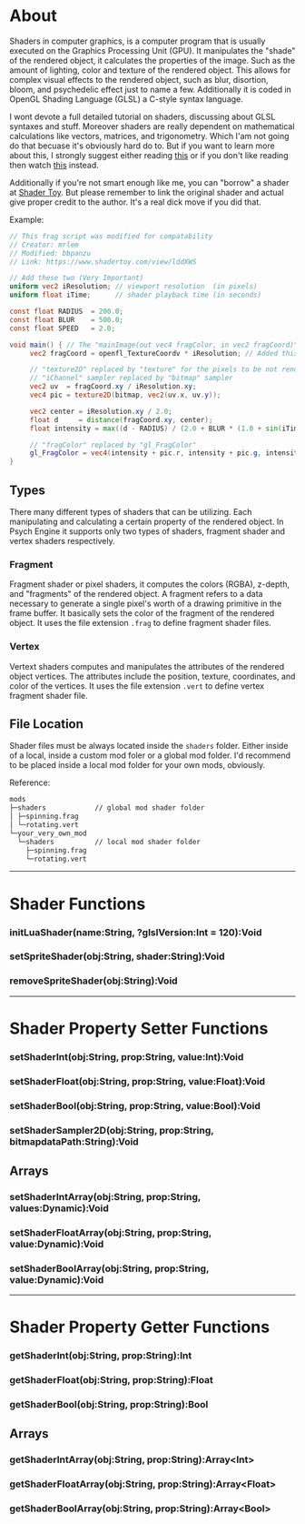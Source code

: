 # About
Shaders in computer graphics, is a computer program that is usually executed on the Graphics Processing Unit (GPU). It manipulates the "shade" of the rendered object, it calculates the properties of the image. Such as the amount of lighting, color and texture of the rendered object. This allows for complex visual effects to the rendered object, such as blur, disortion, bloom, and psychedelic effect just to name a few. Additionally it is coded in OpenGL Shading Language (GLSL) a C-style syntax language.

I wont devote a full detailed tutorial on shaders, discussing about GLSL syntaxes and stuff. Moreover shaders are really dependent on mathematical calculations like vectors, matrices, and trigonometry. Which I'am not going do that becuase it's obviously hard do to. But if you want to learn more about this, I strongly suggest either reading [this](https://shader-tutorial.dev/) or if you don't like reading then watch [this](https://www.youtube.com/watch?v=xZM8UJqN1eY) instead.

Additionally if you're not smart enough like me, you can "borrow" a shader at [Shader Toy](https://www.shadertoy.com). But please remember to link the original shader and actual give proper credit to the author. It's a real dick move if you did that.

Example:
```glsl
// This frag script was modified for compatability
// Creator: mrlem
// Modified: bbpanzu
// Link: https://www.shadertoy.com/view/lddXWS

// Add these two (Very Important)
uniform vec2 iResolution; // viewport resolution  (in pixels)
uniform float iTime;      // shader playback time (in seconds)

const float RADIUS  = 200.0;
const float BLUR    = 500.0;
const float SPEED   = 2.0;

void main() { // The "mainImage(out vec4 fragColor, in vec2 fragCoord)" replaced by "void main()"
     vec2 fragCoord = openfl_TextureCoordv * iResolution; // Added this for some reason

     // "texture2D" replaced by "texture" for the pixels to be not rendered as black.
     // "iChannel" sampler replaced by "bitmap" sampler
     vec2 uv  = fragCoord.xy / iResolution.xy;
     vec4 pic = texture2D(bitmap, vec2(uv.x, uv.y));

     vec2 center = iResolution.xy / 2.0;
     float d     = distance(fragCoord.xy, center);
     float intensity = max((d - RADIUS) / (2.0 + BLUR * (1.0 + sin(iTime * SPEED))), 0.0);

     // "fragColor" replaced by "gl_FragColor"
     gl_FragColor = vec4(intensity + pic.r, intensity + pic.g, intensity + pic.b, 0.2);
}
```

## Types
There many different types of shaders that can be utilizing. Each manipulating and calculating a certain property of the rendered object. In Psych Engine it supports only two types of shaders, fragment shader and vertex shaders 
respectively.

### Fragment
Fragment shader or pixel shaders, it computes the colors (RGBA), z-depth, and "fragments" of the rendered object. A fragment refers to a data necessary to generate a single pixel's worth of a drawing primitive in the frame buffer. It basically sets the color of the fragment of the rendered object. It uses the file extension `.frag` to define fragment shader files.

### Vertex
Vertext shaders computes and manipulates the attributes of the rendered object vertices. The attributes include the position, texture, coordinates, and color of the vertices. It uses the file extension `.vert` to define vertex fragment shader file.

## File Location
Shader files must be always located inside the `shaders` folder. Either inside of a local, inside a custom mod foler or a global mod folder. I'd recommend to be placed inside a local mod folder for your own mods, obviously.

Reference:
```txt
mods
├─shaders            // global mod shader folder
│ ├─spinning.frag
│ └─rotating.vert
└─your_very_own_mod
  └─shaders          // local mod shader folder
    ├─spinning.frag
    └─rotating.vert
```

***

# Shader Functions
### initLuaShader(name:String, ?glslVersion:Int = 120):Void
### setSpriteShader(obj:String, shader:String):Void
### removeSpriteShader(obj:String):Void

***

# Shader Property Setter Functions
### setShaderInt(obj:String, prop:String, value:Int):Void
### setShaderFloat(obj:String, prop:String, value:Float):Void
### setShaderBool(obj:String, prop:String, value:Bool):Void
### setShaderSampler2D(obj:String, prop:String, bitmapdataPath:String):Void

## Arrays
### setShaderIntArray(obj:String, prop:String, values:Dynamic):Void
### setShaderFloatArray(obj:String, prop:String, value:Dynamic):Void
### setShaderBoolArray(obj:String, prop:String, value:Dynamic):Void

***

# Shader Property Getter Functions
### getShaderInt(obj:String, prop:String):Int
### getShaderFloat(obj:String, prop:String):Float
### getShaderBool(obj:String, prop:String):Bool

## Arrays
### getShaderIntArray(obj:String, prop:String):Array\<Int\>
### getShaderFloatArray(obj:String, prop:String):Array\<Float\>
### getShaderBoolArray(obj:String, prop:String):Array\<Bool\>
